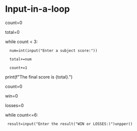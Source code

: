 # Input-in-a-loop
count=0

total=0

while count < 3:

      num=int(input("Enter a subject score:"))
      
      total+=num
      
      count+=1

print(f"The final score is {total}.")

count=0

win=0

losses=0

while count<=6:

     result=input("Enter the result("WIN or LOSSES:)")unpper()
